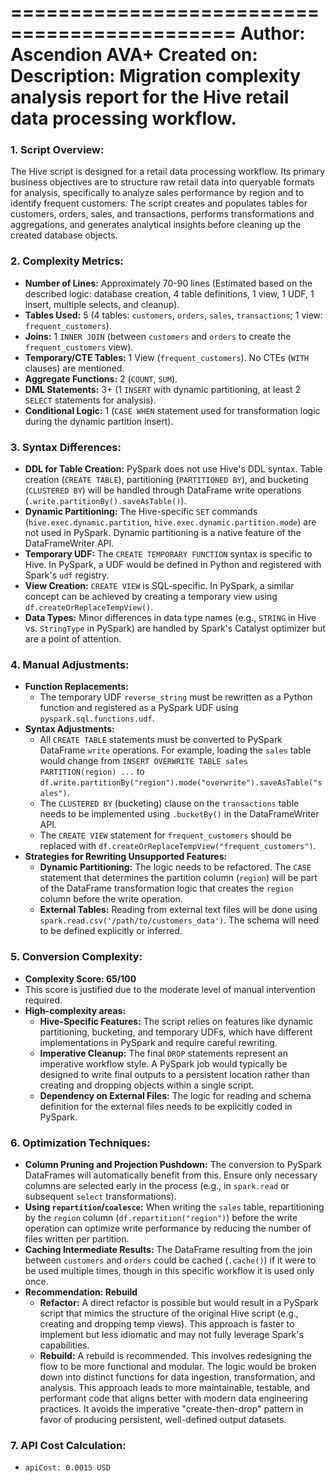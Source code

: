 =============================================
Author:        Ascendion AVA+
Created on:
Description:   Migration complexity analysis report for the Hive retail data processing workflow.
=============================================

### 1. Script Overview:
The Hive script is designed for a retail data processing workflow. Its primary business objectives are to structure raw retail data into queryable formats for analysis, specifically to analyze sales performance by region and to identify frequent customers. The script creates and populates tables for customers, orders, sales, and transactions, performs transformations and aggregations, and generates analytical insights before cleaning up the created database objects.

### 2. Complexity Metrics:
*   **Number of Lines:** Approximately 70-90 lines (Estimated based on the described logic: database creation, 4 table definitions, 1 view, 1 UDF, 1 insert, multiple selects, and cleanup).
*   **Tables Used:** 5 (4 tables: `customers`, `orders`, `sales`, `transactions`; 1 view: `frequent_customers`).
*   **Joins:** 1 `INNER JOIN` (between `customers` and `orders` to create the `frequent_customers` view).
*   **Temporary/CTE Tables:** 1 View (`frequent_customers`). No CTEs (`WITH` clauses) are mentioned.
*   **Aggregate Functions:** 2 (`COUNT`, `SUM`).
*   **DML Statements:** 3+ (1 `INSERT` with dynamic partitioning, at least 2 `SELECT` statements for analysis).
*   **Conditional Logic:** 1 (`CASE WHEN` statement used for transformation logic during the dynamic partition insert).

### 3. Syntax Differences:
*   **DDL for Table Creation:** PySpark does not use Hive's DDL syntax. Table creation (`CREATE TABLE`), partitioning (`PARTITIONED BY`), and bucketing (`CLUSTERED BY`) will be handled through DataFrame write operations (`.write.partitionBy().saveAsTable()`).
*   **Dynamic Partitioning:** The Hive-specific `SET` commands (`hive.exec.dynamic.partition`, `hive.exec.dynamic.partition.mode`) are not used in PySpark. Dynamic partitioning is a native feature of the DataFrameWriter API.
*   **Temporary UDF:** The `CREATE TEMPORARY FUNCTION` syntax is specific to Hive. In PySpark, a UDF would be defined in Python and registered with Spark's `udf` registry.
*   **View Creation:** `CREATE VIEW` is SQL-specific. In PySpark, a similar concept can be achieved by creating a temporary view using `df.createOrReplaceTempView()`.
*   **Data Types:** Minor differences in data type names (e.g., `STRING` in Hive vs. `StringType` in PySpark) are handled by Spark's Catalyst optimizer but are a point of attention.

### 4. Manual Adjustments:
*   **Function Replacements:**
    *   The temporary UDF `reverse_string` must be rewritten as a Python function and registered as a PySpark UDF using `pyspark.sql.functions.udf`.
*   **Syntax Adjustments:**
    *   All `CREATE TABLE` statements must be converted to PySpark DataFrame `write` operations. For example, loading the `sales` table would change from `INSERT OVERWRITE TABLE sales PARTITION(region) ...` to `df.write.partitionBy("region").mode("overwrite").saveAsTable("sales")`.
    *   The `CLUSTERED BY` (bucketing) clause on the `transactions` table needs to be implemented using `.bucketBy()` in the DataFrameWriter API.
    *   The `CREATE VIEW` statement for `frequent_customers` should be replaced with `df.createOrReplaceTempView("frequent_customers")`.
*   **Strategies for Rewriting Unsupported Features:**
    *   **Dynamic Partitioning:** The logic needs to be refactored. The `CASE` statement that determines the partition column (`region`) will be part of the DataFrame transformation logic that creates the `region` column before the write operation.
    *   **External Tables:** Reading from external text files will be done using `spark.read.csv('/path/to/customers_data')`. The schema will need to be defined explicitly or inferred.

### 5. Conversion Complexity:
*   **Complexity Score: 65/100**
*   This score is justified due to the moderate level of manual intervention required.
*   **High-complexity areas:**
    *   **Hive-Specific Features:** The script relies on features like dynamic partitioning, bucketing, and temporary UDFs, which have different implementations in PySpark and require careful rewriting.
    *   **Imperative Cleanup:** The final `DROP` statements represent an imperative workflow style. A PySpark job would typically be designed to write final outputs to a persistent location rather than creating and dropping objects within a single script.
    *   **Dependency on External Files:** The logic for reading and schema definition for the external files needs to be explicitly coded in PySpark.

### 6. Optimization Techniques:
*   **Column Pruning and Projection Pushdown:** The conversion to PySpark DataFrames will automatically benefit from this. Ensure only necessary columns are selected early in the process (e.g., in `spark.read` or subsequent `select` transformations).
*   **Using `repartition`/`coalesce`:** When writing the `sales` table, repartitioning by the `region` column (`df.repartition("region")`) before the write operation can optimize write performance by reducing the number of files written per partition.
*   **Caching Intermediate Results:** The DataFrame resulting from the join between `customers` and `orders` could be cached (`.cache()`) if it were to be used multiple times, though in this specific workflow it is used only once.
*   **Recommendation: Rebuild**
    *   **Refactor:** A direct refactor is possible but would result in a PySpark script that mimics the structure of the original Hive script (e.g., creating and dropping temp views). This approach is faster to implement but less idiomatic and may not fully leverage Spark's capabilities.
    *   **Rebuild:** A rebuild is recommended. This involves redesigning the flow to be more functional and modular. The logic would be broken down into distinct functions for data ingestion, transformation, and analysis. This approach leads to more maintainable, testable, and performant code that aligns better with modern data engineering practices. It avoids the imperative "create-then-drop" pattern in favor of producing persistent, well-defined output datasets.

### 7. API Cost Calculation:
*   `apiCost: 0.0015 USD`
